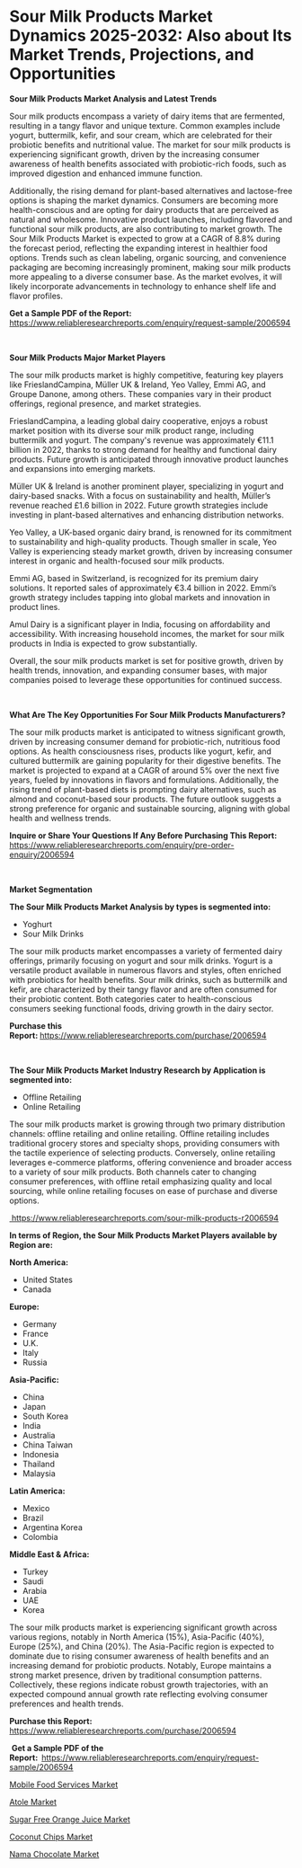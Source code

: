 <p><h1>Sour Milk Products Market Dynamics 2025-2032: Also about Its Market Trends, Projections, and Opportunities</h1></p><p><strong>Sour Milk Products Market Analysis and Latest Trends</strong></p>
<p><p>Sour milk products encompass a variety of dairy items that are fermented, resulting in a tangy flavor and unique texture. Common examples include yogurt, buttermilk, kefir, and sour cream, which are celebrated for their probiotic benefits and nutritional value. The market for sour milk products is experiencing significant growth, driven by the increasing consumer awareness of health benefits associated with probiotic-rich foods, such as improved digestion and enhanced immune function.</p><p>Additionally, the rising demand for plant-based alternatives and lactose-free options is shaping the market dynamics. Consumers are becoming more health-conscious and are opting for dairy products that are perceived as natural and wholesome. Innovative product launches, including flavored and functional sour milk products, are also contributing to market growth. The Sour Milk Products Market is expected to grow at a CAGR of 8.8% during the forecast period, reflecting the expanding interest in healthier food options. Trends such as clean labeling, organic sourcing, and convenience packaging are becoming increasingly prominent, making sour milk products more appealing to a diverse consumer base. As the market evolves, it will likely incorporate advancements in technology to enhance shelf life and flavor profiles.</p></p>
<p><strong>Get a Sample PDF of the Report:&nbsp;</strong> <a href="https://www.reliableresearchreports.com/enquiry/request-sample/2006594?utm_campaign=83&utm_medium=2&utm_source=Github&utm_content=ia&utm_term=14022025&utm_id=sour-milk-products">https://www.reliableresearchreports.com/enquiry/request-sample/2006594</a></p>
<p>&nbsp;</p>
<p><strong>Sour Milk Products Major Market Players</strong></p>
<p><p>The sour milk products market is highly competitive, featuring key players like FrieslandCampina, Müller UK & Ireland, Yeo Valley, Emmi AG, and Groupe Danone, among others. These companies vary in their product offerings, regional presence, and market strategies.</p><p>FrieslandCampina, a leading global dairy cooperative, enjoys a robust market position with its diverse sour milk product range, including buttermilk and yogurt. The company's revenue was approximately €11.1 billion in 2022, thanks to strong demand for healthy and functional dairy products. Future growth is anticipated through innovative product launches and expansions into emerging markets.</p><p>Müller UK & Ireland is another prominent player, specializing in yogurt and dairy-based snacks. With a focus on sustainability and health, Müller’s revenue reached £1.6 billion in 2022. Future growth strategies include investing in plant-based alternatives and enhancing distribution networks.</p><p>Yeo Valley, a UK-based organic dairy brand, is renowned for its commitment to sustainability and high-quality products. Though smaller in scale, Yeo Valley is experiencing steady market growth, driven by increasing consumer interest in organic and health-focused sour milk products.</p><p>Emmi AG, based in Switzerland, is recognized for its premium dairy solutions. It reported sales of approximately €3.4 billion in 2022. Emmi’s growth strategy includes tapping into global markets and innovation in product lines.</p><p>Amul Dairy is a significant player in India, focusing on affordability and accessibility. With increasing household incomes, the market for sour milk products in India is expected to grow substantially. </p><p>Overall, the sour milk products market is set for positive growth, driven by health trends, innovation, and expanding consumer bases, with major companies poised to leverage these opportunities for continued success.</p></p>
<p>&nbsp;</p>
<p><strong>What Are The Key Opportunities For Sour Milk Products Manufacturers?</strong></p>
<p><p>The sour milk products market is anticipated to witness significant growth, driven by increasing consumer demand for probiotic-rich, nutritious food options. As health consciousness rises, products like yogurt, kefir, and cultured buttermilk are gaining popularity for their digestive benefits. The market is projected to expand at a CAGR of around 5% over the next five years, fueled by innovations in flavors and formulations. Additionally, the rising trend of plant-based diets is prompting dairy alternatives, such as almond and coconut-based sour products. The future outlook suggests a strong preference for organic and sustainable sourcing, aligning with global health and wellness trends.</p></p>
<p><strong>Inquire or Share Your Questions If Any Before Purchasing This Report:</strong> <a href="https://www.reliableresearchreports.com/enquiry/pre-order-enquiry/2006594?utm_campaign=83&utm_medium=2&utm_source=Github&utm_content=ia&utm_term=14022025&utm_id=sour-milk-products">https://www.reliableresearchreports.com/enquiry/pre-order-enquiry/2006594</a></p>
<p>&nbsp;</p>
<p><strong>Market Segmentation</strong></p>
<p><strong>The Sour Milk Products Market Analysis by types is segmented into:</strong></p>
<p><ul><li>Yoghurt</li><li>Sour Milk Drinks</li></ul></p>
<p><p>The sour milk products market encompasses a variety of fermented dairy offerings, primarily focusing on yogurt and sour milk drinks. Yogurt is a versatile product available in numerous flavors and styles, often enriched with probiotics for health benefits. Sour milk drinks, such as buttermilk and kefir, are characterized by their tangy flavor and are often consumed for their probiotic content. Both categories cater to health-conscious consumers seeking functional foods, driving growth in the dairy sector.</p></p>
<p><strong>Purchase this Report:&nbsp;</strong><a href="https://www.reliableresearchreports.com/purchase/2006594?utm_campaign=83&utm_medium=2&utm_source=Github&utm_content=ia&utm_term=14022025&utm_id=sour-milk-products">https://www.reliableresearchreports.com/purchase/2006594</a></p>
<p>&nbsp;</p>
<p><strong>The Sour Milk Products Market Industry Research by Application is segmented into:</strong></p>
<p><ul><li>Offline Retailing</li><li>Online Retailing</li></ul></p>
<p><p>The sour milk products market is growing through two primary distribution channels: offline retailing and online retailing. Offline retailing includes traditional grocery stores and specialty shops, providing consumers with the tactile experience of selecting products. Conversely, online retailing leverages e-commerce platforms, offering convenience and broader access to a variety of sour milk products. Both channels cater to changing consumer preferences, with offline retail emphasizing quality and local sourcing, while online retailing focuses on ease of purchase and diverse options.</p></p>
<p><a href="https://www.reliableresearchreports.com/sour-milk-products-r2006594?utm_campaign=83&utm_medium=2&utm_source=Github&utm_content=ia&utm_term=14022025&utm_id=sour-milk-products">&nbsp;https://www.reliableresearchreports.com/sour-milk-products-r2006594</a></p>
<p><strong>In terms of Region, the Sour Milk Products Market Players available by Region are:</strong></p>
<p>
    <p> <strong> North America: </strong>
        <ul>
            <li>United States</li>
            <li>Canada</li>
        </ul>
        </p> 
    <p> <strong> Europe: </strong>
        <ul>
            <li>Germany</li>
            <li>France</li>
            <li>U.K.</li>
            <li>Italy</li>
            <li>Russia</li>
        </ul>
        </p> 
    <p> <strong> Asia-Pacific: </strong>
        <ul>
            <li>China</li>
            <li>Japan</li>
            <li>South Korea</li>
            <li>India</li>
            <li>Australia</li>
            <li>China Taiwan</li>
            <li>Indonesia</li>
            <li>Thailand</li>
            <li>Malaysia</li>
        </ul>
        </p> 
    <p> <strong> Latin America: </strong>
        <ul>
            <li>Mexico</li>
            <li>Brazil</li>
            <li>Argentina Korea</li>
            <li>Colombia</li>
        </ul>
        </p> 
    <p> <strong> Middle East & Africa: </strong>
        <ul>
            <li>Turkey</li>
            <li>Saudi</li>
            <li>Arabia</li>
            <li>UAE</li>
            <li>Korea</li>
        </ul>
    </p>
    </p>
<p><p>The sour milk products market is experiencing significant growth across various regions, notably in North America (15%), Asia-Pacific (40%), Europe (25%), and China (20%). The Asia-Pacific region is expected to dominate due to rising consumer awareness of health benefits and an increasing demand for probiotic products. Notably, Europe maintains a strong market presence, driven by traditional consumption patterns. Collectively, these regions indicate robust growth trajectories, with an expected compound annual growth rate reflecting evolving consumer preferences and health trends.</p></p>
<p><strong>Purchase this Report: </strong><a href="https://www.reliableresearchreports.com/purchase/2006594?utm_campaign=83&utm_medium=2&utm_source=Github&utm_content=ia&utm_term=14022025&utm_id=sour-milk-products">https://www.reliableresearchreports.com/purchase/2006594</a></p>
<p>&nbsp;<strong>Get a Sample PDF of the Report:&nbsp;&nbsp;</strong><a href="https://www.reliableresearchreports.com/enquiry/request-sample/2006594?utm_campaign=83&utm_medium=2&utm_source=Github&utm_content=ia&utm_term=14022025&utm_id=sour-milk-products">https://www.reliableresearchreports.com/enquiry/request-sample/2006594</a></p>
<p><strong></strong></p>
<p><p><a href="https://github.com/phumlaaijem/Market-Research-Report-List-1/blob/main/mobile-food-services-market.md?utm_campaign=83&utm_medium=2&utm_source=Github&utm_content=ia&utm_term=14022025&utm_id=sour-milk-products">Mobile Food Services Market</a></p><p><a href="https://github.com/xanaanenkaly/Market-Research-Report-List-1/blob/main/atole-market.md?utm_campaign=83&utm_medium=2&utm_source=Github&utm_content=ia&utm_term=14022025&utm_id=sour-milk-products">Atole Market</a></p><p><a href="https://github.com/memorirummy/Market-Research-Report-List-1/blob/main/sugar-free-orange-juice-market.md?utm_campaign=83&utm_medium=2&utm_source=Github&utm_content=ia&utm_term=14022025&utm_id=sour-milk-products">Sugar Free Orange Juice Market</a></p><p><a href="https://github.com/alasmyayock/Market-Research-Report-List-1/blob/main/coconut-chips-market.md?utm_campaign=83&utm_medium=2&utm_source=Github&utm_content=ia&utm_term=14022025&utm_id=sour-milk-products">Coconut Chips Market</a></p><p><a href="https://github.com/eusoffyhanty/Market-Research-Report-List-1/blob/main/nama-chocolate-market.md?utm_campaign=83&utm_medium=2&utm_source=Github&utm_content=ia&utm_term=14022025&utm_id=sour-milk-products">Nama Chocolate Market</a></p></p>